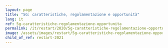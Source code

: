 ```yaml
---
layout: page
title: "5G: caratteristiche, regolamentazione e opportunità"
lang: it
ref: 5g-caratteristiche-regolamentazione-opportunita
permalink: /it/restart/2020/5g-caratteristiche-regolamentazione-opportunita
image: /assets/images/restart/5g-caratteristiche-regolamentazione-opportunita.png
child_of_ref: restart-2021
---
```

